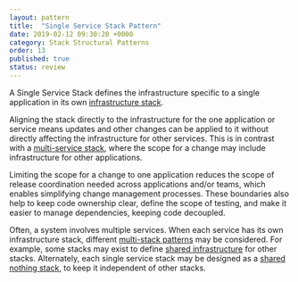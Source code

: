 ```yaml
---
layout: pattern
title:  "Single Service Stack Pattern"
date: 2019-02-12 09:30:20 +0000
category: Stack Structural Patterns
order: 13
published: true
status: review
---
```


A Single Service Stack defines the infrastructure specific to a single application in its own
[infrastructure stack](/patterns/stack-replication/).

Aligning the stack directly to the infrastructure for the one application or service means updates and other changes can be applied to it without directly affecting the infrastructure for other services. This is in contrast with a [multi-service stack](multi-service-stack.html), where the scope for a change may include infrastructure for other applications.

Limiting the scope for a change to one application reduces the scope of release coordination needed across applications and/or teams, which enables simplifying change management processes. These boundaries also help to keep code ownership clear, define the scope of testing, and make it easier to manage dependencies, keeping code decoupled.

Often, a system involves multiple services. When each service has its own infrastructure stack, different [multi-stack patterns](/patterns/multiple-stacks/) may be considered. For example, some stacks may exist to define [shared infrastructure](/patterns/multiple-stacks/shared-infrastructure-stack.html) for other stacks. Alternately, each single service stack may be designed as a [shared nothing stack](/patterns/multiple-stacks/shared-nothing-stack.html), to keep it independent of other stacks.


